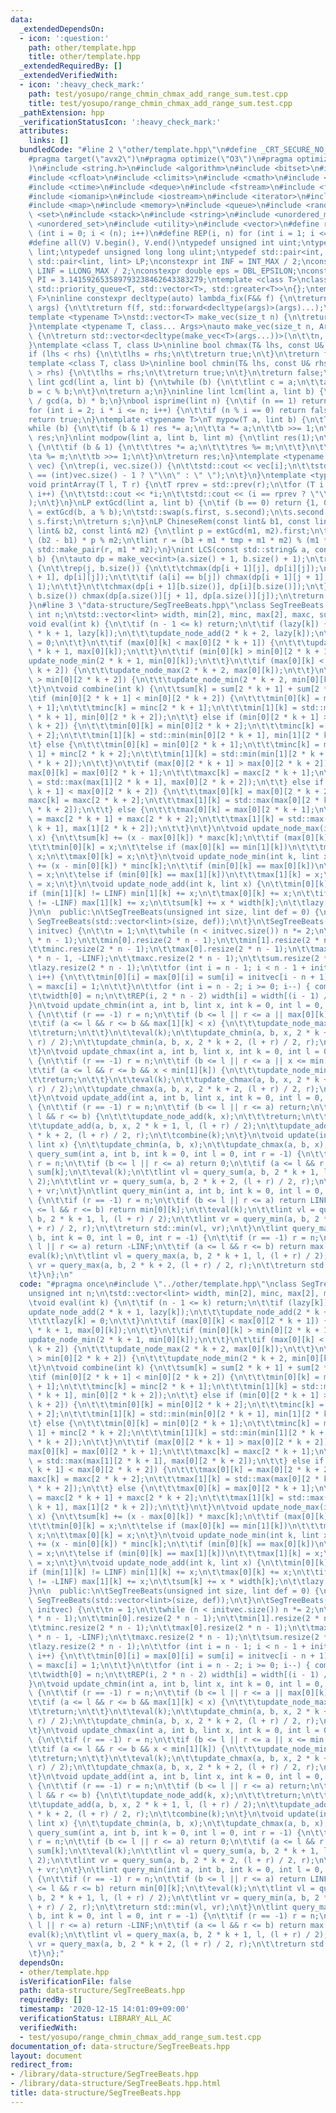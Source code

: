 ```yaml
---
data:
  _extendedDependsOn:
  - icon: ':question:'
    path: other/template.hpp
    title: other/template.hpp
  _extendedRequiredBy: []
  _extendedVerifiedWith:
  - icon: ':heavy_check_mark:'
    path: test/yosupo/range_chmin_chmax_add_range_sum.test.cpp
    title: test/yosupo/range_chmin_chmax_add_range_sum.test.cpp
  _pathExtension: hpp
  _verificationStatusIcon: ':heavy_check_mark:'
  attributes:
    links: []
  bundledCode: "#line 2 \"other/template.hpp\"\n#define _CRT_SECURE_NO_WARNINGS\n\
    #pragma target(\"avx2\")\n#pragma optimize(\"O3\")\n#pragma optimize(\"unroll-loops\"\
    )\n#include <string.h>\n#include <algorithm>\n#include <bitset>\n#include <cassert>\n\
    #include <cfloat>\n#include <climits>\n#include <cmath>\n#include <complex>\n\
    #include <ctime>\n#include <deque>\n#include <fstream>\n#include <functional>\n\
    #include <iomanip>\n#include <iostream>\n#include <iterator>\n#include <list>\n\
    #include <map>\n#include <memory>\n#include <queue>\n#include <random>\n#include\
    \ <set>\n#include <stack>\n#include <string>\n#include <unordered_map>\n#include\
    \ <unordered_set>\n#include <utility>\n#include <vector>\n#define rep(i, n) for\
    \ (int i = 0; i < (n); i++)\n#define REP(i, n) for (int i = 1; i <= (n); i++)\n\
    #define all(V) V.begin(), V.end()\ntypedef unsigned int uint;\ntypedef long long\
    \ lint;\ntypedef unsigned long long ulint;\ntypedef std::pair<int, int> P;\ntypedef\
    \ std::pair<lint, lint> LP;\nconstexpr int INF = INT_MAX / 2;\nconstexpr lint\
    \ LINF = LLONG_MAX / 2;\nconstexpr double eps = DBL_EPSILON;\nconstexpr double\
    \ PI = 3.141592653589793238462643383279;\ntemplate <class T>\nclass prique : public\
    \ std::priority_queue<T, std::vector<T>, std::greater<T>>\n{};\ntemplate <typename\
    \ F>\ninline constexpr decltype(auto) lambda_fix(F&& f) {\n\treturn [f = std::forward<F>(f)](auto&&...\
    \ args) {\n\t\treturn f(f, std::forward<decltype(args)>(args)...);\n\t};\n}\n\
    template <typename T>\nstd::vector<T> make_vec(size_t n) {\n\treturn std::vector<T>(n);\n\
    }\ntemplate <typename T, class... Args>\nauto make_vec(size_t n, Args&&... args)\
    \ {\n\treturn std::vector<decltype(make_vec<T>(args...))>(\n\t\tn, make_vec<T>(std::forward<Args>(args)...));\n\
    }\ntemplate <class T, class U>\ninline bool chmax(T& lhs, const U& rhs) {\n\t\
    if (lhs < rhs) {\n\t\tlhs = rhs;\n\t\treturn true;\n\t}\n\treturn false;\n}\n\
    template <class T, class U>\ninline bool chmin(T& lhs, const U& rhs) {\n\tif (lhs\
    \ > rhs) {\n\t\tlhs = rhs;\n\t\treturn true;\n\t}\n\treturn false;\n}\ninline\
    \ lint gcd(lint a, lint b) {\n\twhile (b) {\n\t\tlint c = a;\n\t\ta = b;\n\t\t\
    b = c % b;\n\t}\n\treturn a;\n}\ninline lint lcm(lint a, lint b) {\n\treturn a\
    \ / gcd(a, b) * b;\n}\nbool isprime(lint n) {\n\tif (n == 1) return false;\n\t\
    for (int i = 2; i * i <= n; i++) {\n\t\tif (n % i == 0) return false;\n\t}\n\t\
    return true;\n}\ntemplate <typename T>\nT mypow(T a, lint b) {\n\tT res(1);\n\t\
    while (b) {\n\t\tif (b & 1) res *= a;\n\t\ta *= a;\n\t\tb >>= 1;\n\t}\n\treturn\
    \ res;\n}\nlint modpow(lint a, lint b, lint m) {\n\tlint res(1);\n\twhile (b)\
    \ {\n\t\tif (b & 1) {\n\t\t\tres *= a;\n\t\t\tres %= m;\n\t\t}\n\t\ta *= a;\n\t\
    \ta %= m;\n\t\tb >>= 1;\n\t}\n\treturn res;\n}\ntemplate <typename T>\nvoid printArray(std::vector<T>&\
    \ vec) {\n\trep(i, vec.size()) {\n\t\tstd::cout << vec[i];\n\t\tstd::cout << (i\
    \ == (int)vec.size() - 1 ? \"\\n\" : \" \");\n\t}\n}\ntemplate <typename T>\n\
    void printArray(T l, T r) {\n\tT rprev = std::prev(r);\n\tfor (T i = l; i != r;\
    \ i++) {\n\t\tstd::cout << *i;\n\t\tstd::cout << (i == rprev ? \"\\n\" : \" \"\
    );\n\t}\n}\nLP extGcd(lint a, lint b) {\n\tif (b == 0) return {1, 0};\n\tLP s\
    \ = extGcd(b, a % b);\n\tstd::swap(s.first, s.second);\n\ts.second -= a / b *\
    \ s.first;\n\treturn s;\n}\nLP ChineseRem(const lint& b1, const lint& m1, const\
    \ lint& b2, const lint& m2) {\n\tlint p = extGcd(m1, m2).first;\n\tlint tmp =\
    \ (b2 - b1) * p % m2;\n\tlint r = (b1 + m1 * tmp + m1 * m2) % (m1 * m2);\n\treturn\
    \ std::make_pair(r, m1 * m2);\n}\nint LCS(const std::string& a, const std::string&\
    \ b) {\n\tauto dp = make_vec<int>(a.size() + 1, b.size() + 1);\n\trep(i, a.size())\
    \ {\n\t\trep(j, b.size()) {\n\t\t\tchmax(dp[i + 1][j], dp[i][j]);\n\t\t\tchmax(dp[i][j\
    \ + 1], dp[i][j]);\n\t\t\tif (a[i] == b[j]) chmax(dp[i + 1][j + 1], dp[i][j] +\
    \ 1);\n\t\t}\n\t\tchmax(dp[i + 1][b.size()], dp[i][b.size()]);\n\t}\n\trep(j,\
    \ b.size()) chmax(dp[a.size()][j + 1], dp[a.size()][j]);\n\treturn dp[a.size()][b.size()];\n\
    }\n#line 3 \"data-structure/SegTreeBeats.hpp\"\nclass SegTreeBeats {\n\tunsigned\
    \ int n;\n\tstd::vector<lint> width, min[2], minc, max[2], maxc, sum, lazy;\n\t\
    void eval(int k) {\n\t\tif (n - 1 <= k) return;\n\t\tif (lazy[k]) {\n\t\t\tupdate_node_add(2\
    \ * k + 1, lazy[k]);\n\t\t\tupdate_node_add(2 * k + 2, lazy[k]);\n\t\t\tlazy[k]\
    \ = 0;\n\t\t}\n\t\tif (max[0][k] < max[0][2 * k + 1]) {\n\t\t\tupdate_node_max(2\
    \ * k + 1, max[0][k]);\n\t\t}\n\t\tif (min[0][k] > min[0][2 * k + 1]) {\n\t\t\t\
    update_node_min(2 * k + 1, min[0][k]);\n\t\t}\n\t\tif (max[0][k] < max[0][2 *\
    \ k + 2]) {\n\t\t\tupdate_node_max(2 * k + 2, max[0][k]);\n\t\t}\n\t\tif (min[0][k]\
    \ > min[0][2 * k + 2]) {\n\t\t\tupdate_node_min(2 * k + 2, min[0][k]);\n\t\t}\n\
    \t}\n\tvoid combine(int k) {\n\t\tsum[k] = sum[2 * k + 1] + sum[2 * k + 2];\n\t\
    \tif (min[0][2 * k + 1] < min[0][2 * k + 2]) {\n\t\t\tmin[0][k] = min[0][2 * k\
    \ + 1];\n\t\t\tminc[k] = minc[2 * k + 1];\n\t\t\tmin[1][k] = std::min(min[1][2\
    \ * k + 1], min[0][2 * k + 2]);\n\t\t} else if (min[0][2 * k + 1] > min[0][2 *\
    \ k + 2]) {\n\t\t\tmin[0][k] = min[0][2 * k + 2];\n\t\t\tminc[k] = minc[2 * k\
    \ + 2];\n\t\t\tmin[1][k] = std::min(min[0][2 * k + 1], min[1][2 * k + 2]);\n\t\
    \t} else {\n\t\t\tmin[0][k] = min[0][2 * k + 1];\n\t\t\tminc[k] = minc[2 * k +\
    \ 1] + minc[2 * k + 2];\n\t\t\tmin[1][k] = std::min(min[1][2 * k + 1], min[1][2\
    \ * k + 2]);\n\t\t}\n\t\tif (max[0][2 * k + 1] > max[0][2 * k + 2]) {\n\t\t\t\
    max[0][k] = max[0][2 * k + 1];\n\t\t\tmaxc[k] = maxc[2 * k + 1];\n\t\t\tmax[1][k]\
    \ = std::max(max[1][2 * k + 1], max[0][2 * k + 2]);\n\t\t} else if (max[0][2 *\
    \ k + 1] < max[0][2 * k + 2]) {\n\t\t\tmax[0][k] = max[0][2 * k + 2];\n\t\t\t\
    maxc[k] = maxc[2 * k + 2];\n\t\t\tmax[1][k] = std::max(max[0][2 * k + 1], max[1][2\
    \ * k + 2]);\n\t\t} else {\n\t\t\tmax[0][k] = max[0][2 * k + 1];\n\t\t\tmaxc[k]\
    \ = maxc[2 * k + 1] + maxc[2 * k + 2];\n\t\t\tmax[1][k] = std::max(max[1][2 *\
    \ k + 1], max[1][2 * k + 2]);\n\t\t}\n\t}\n\tvoid update_node_max(int k, lint\
    \ x) {\n\t\tsum[k] += (x - max[0][k]) * maxc[k];\n\t\tif (max[0][k] == min[0][k])\n\
    \t\t\tmin[0][k] = x;\n\t\telse if (max[0][k] == min[1][k])\n\t\t\tmin[1][k] =\
    \ x;\n\t\tmax[0][k] = x;\n\t}\n\tvoid update_node_min(int k, lint x) {\n\t\tsum[k]\
    \ += (x - min[0][k]) * minc[k];\n\t\tif (min[0][k] == max[0][k])\n\t\t\tmax[0][k]\
    \ = x;\n\t\telse if (min[0][k] == max[1][k])\n\t\t\tmax[1][k] = x;\n\t\tmin[0][k]\
    \ = x;\n\t}\n\tvoid update_node_add(int k, lint x) {\n\t\tmin[0][k] += x;\n\t\t\
    if (min[1][k] != LINF) min[1][k] += x;\n\t\tmax[0][k] += x;\n\t\tif (max[1][k]\
    \ != -LINF) max[1][k] += x;\n\t\tsum[k] += x * width[k];\n\t\tlazy[k] += x;\n\t\
    }\n\n  public:\n\tSegTreeBeats(unsigned int size, lint def = 0) {\n\t\t*this =\
    \ SegTreeBeats(std::vector<lint>(size, def));\n\t}\n\tSegTreeBeats(std::vector<lint>\
    \ initvec) {\n\t\tn = 1;\n\t\twhile (n < initvec.size()) n *= 2;\n\t\twidth.resize(2\
    \ * n - 1);\n\t\tmin[0].resize(2 * n - 1);\n\t\tmin[1].resize(2 * n - 1, LINF);\n\
    \t\tminc.resize(2 * n - 1);\n\t\tmax[0].resize(2 * n - 1);\n\t\tmax[1].resize(2\
    \ * n - 1, -LINF);\n\t\tmaxc.resize(2 * n - 1);\n\t\tsum.resize(2 * n - 1);\n\t\
    \tlazy.resize(2 * n - 1);\n\t\tfor (int i = n - 1; i < n - 1 + initvec.size();\
    \ i++) {\n\t\t\tmin[0][i] = max[0][i] = sum[i] = initvec[i - n + 1];\n\t\t\tminc[i]\
    \ = maxc[i] = 1;\n\t\t}\n\t\tfor (int i = n - 2; i >= 0; i--) { combine(i); }\n\
    \t\twidth[0] = n;\n\t\tREP(i, 2 * n - 2) width[i] = width[(i - 1) / 2] / 2;\n\t\
    }\n\tvoid update_chmin(int a, int b, lint x, int k = 0, int l = 0, int r = -1)\
    \ {\n\t\tif (r == -1) r = n;\n\t\tif (b <= l || r <= a || max[0][k] <= x) return;\n\
    \t\tif (a <= l && r <= b && max[1][k] < x) {\n\t\t\tupdate_node_max(k, x);\n\t\
    \t\treturn;\n\t\t}\n\t\teval(k);\n\t\tupdate_chmin(a, b, x, 2 * k + 1, l, (l +\
    \ r) / 2);\n\t\tupdate_chmin(a, b, x, 2 * k + 2, (l + r) / 2, r);\n\t\tcombine(k);\n\
    \t}\n\tvoid update_chmax(int a, int b, lint x, int k = 0, int l = 0, int r = -1)\
    \ {\n\t\tif (r == -1) r = n;\n\t\tif (b <= l || r <= a || x <= min[0][k]) return;\n\
    \t\tif (a <= l && r <= b && x < min[1][k]) {\n\t\t\tupdate_node_min(k, x);\n\t\
    \t\treturn;\n\t\t}\n\t\teval(k);\n\t\tupdate_chmax(a, b, x, 2 * k + 1, l, (l +\
    \ r) / 2);\n\t\tupdate_chmax(a, b, x, 2 * k + 2, (l + r) / 2, r);\n\t\tcombine(k);\n\
    \t}\n\tvoid update_add(int a, int b, lint x, int k = 0, int l = 0, int r = -1)\
    \ {\n\t\tif (r == -1) r = n;\n\t\tif (b <= l || r <= a) return;\n\t\tif (a <=\
    \ l && r <= b) {\n\t\t\tupdate_node_add(k, x);\n\t\t\treturn;\n\t\t}\n\t\teval(k);\n\
    \t\tupdate_add(a, b, x, 2 * k + 1, l, (l + r) / 2);\n\t\tupdate_add(a, b, x, 2\
    \ * k + 2, (l + r) / 2, r);\n\t\tcombine(k);\n\t}\n\tvoid update(int a, int b,\
    \ lint x) {\n\t\tupdate_chmin(a, b, x);\n\t\tupdate_chmax(a, b, x);\n\t}\n\tlint\
    \ query_sum(int a, int b, int k = 0, int l = 0, int r = -1) {\n\t\tif (r == -1)\
    \ r = n;\n\t\tif (b <= l || r <= a) return 0;\n\t\tif (a <= l && r <= b) return\
    \ sum[k];\n\t\teval(k);\n\t\tlint vl = query_sum(a, b, 2 * k + 1, l, (l + r) /\
    \ 2);\n\t\tlint vr = query_sum(a, b, 2 * k + 2, (l + r) / 2, r);\n\t\treturn vl\
    \ + vr;\n\t}\n\tlint query_min(int a, int b, int k = 0, int l = 0, int r = -1)\
    \ {\n\t\tif (r == -1) r = n;\n\t\tif (b <= l || r <= a) return LINF;\n\t\tif (a\
    \ <= l && r <= b) return min[0][k];\n\t\teval(k);\n\t\tlint vl = query_min(a,\
    \ b, 2 * k + 1, l, (l + r) / 2);\n\t\tlint vr = query_min(a, b, 2 * k + 2, (l\
    \ + r) / 2, r);\n\t\treturn std::min(vl, vr);\n\t}\n\tlint query_max(int a, int\
    \ b, int k = 0, int l = 0, int r = -1) {\n\t\tif (r == -1) r = n;\n\t\tif (b <=\
    \ l || r <= a) return -LINF;\n\t\tif (a <= l && r <= b) return max[0][k];\n\t\t\
    eval(k);\n\t\tlint vl = query_max(a, b, 2 * k + 1, l, (l + r) / 2);\n\t\tlint\
    \ vr = query_max(a, b, 2 * k + 2, (l + r) / 2, r);\n\t\treturn std::max(vl, vr);\n\
    \t}\n};\n"
  code: "#pragma once\n#include \"../other/template.hpp\"\nclass SegTreeBeats {\n\t\
    unsigned int n;\n\tstd::vector<lint> width, min[2], minc, max[2], maxc, sum, lazy;\n\
    \tvoid eval(int k) {\n\t\tif (n - 1 <= k) return;\n\t\tif (lazy[k]) {\n\t\t\t\
    update_node_add(2 * k + 1, lazy[k]);\n\t\t\tupdate_node_add(2 * k + 2, lazy[k]);\n\
    \t\t\tlazy[k] = 0;\n\t\t}\n\t\tif (max[0][k] < max[0][2 * k + 1]) {\n\t\t\tupdate_node_max(2\
    \ * k + 1, max[0][k]);\n\t\t}\n\t\tif (min[0][k] > min[0][2 * k + 1]) {\n\t\t\t\
    update_node_min(2 * k + 1, min[0][k]);\n\t\t}\n\t\tif (max[0][k] < max[0][2 *\
    \ k + 2]) {\n\t\t\tupdate_node_max(2 * k + 2, max[0][k]);\n\t\t}\n\t\tif (min[0][k]\
    \ > min[0][2 * k + 2]) {\n\t\t\tupdate_node_min(2 * k + 2, min[0][k]);\n\t\t}\n\
    \t}\n\tvoid combine(int k) {\n\t\tsum[k] = sum[2 * k + 1] + sum[2 * k + 2];\n\t\
    \tif (min[0][2 * k + 1] < min[0][2 * k + 2]) {\n\t\t\tmin[0][k] = min[0][2 * k\
    \ + 1];\n\t\t\tminc[k] = minc[2 * k + 1];\n\t\t\tmin[1][k] = std::min(min[1][2\
    \ * k + 1], min[0][2 * k + 2]);\n\t\t} else if (min[0][2 * k + 1] > min[0][2 *\
    \ k + 2]) {\n\t\t\tmin[0][k] = min[0][2 * k + 2];\n\t\t\tminc[k] = minc[2 * k\
    \ + 2];\n\t\t\tmin[1][k] = std::min(min[0][2 * k + 1], min[1][2 * k + 2]);\n\t\
    \t} else {\n\t\t\tmin[0][k] = min[0][2 * k + 1];\n\t\t\tminc[k] = minc[2 * k +\
    \ 1] + minc[2 * k + 2];\n\t\t\tmin[1][k] = std::min(min[1][2 * k + 1], min[1][2\
    \ * k + 2]);\n\t\t}\n\t\tif (max[0][2 * k + 1] > max[0][2 * k + 2]) {\n\t\t\t\
    max[0][k] = max[0][2 * k + 1];\n\t\t\tmaxc[k] = maxc[2 * k + 1];\n\t\t\tmax[1][k]\
    \ = std::max(max[1][2 * k + 1], max[0][2 * k + 2]);\n\t\t} else if (max[0][2 *\
    \ k + 1] < max[0][2 * k + 2]) {\n\t\t\tmax[0][k] = max[0][2 * k + 2];\n\t\t\t\
    maxc[k] = maxc[2 * k + 2];\n\t\t\tmax[1][k] = std::max(max[0][2 * k + 1], max[1][2\
    \ * k + 2]);\n\t\t} else {\n\t\t\tmax[0][k] = max[0][2 * k + 1];\n\t\t\tmaxc[k]\
    \ = maxc[2 * k + 1] + maxc[2 * k + 2];\n\t\t\tmax[1][k] = std::max(max[1][2 *\
    \ k + 1], max[1][2 * k + 2]);\n\t\t}\n\t}\n\tvoid update_node_max(int k, lint\
    \ x) {\n\t\tsum[k] += (x - max[0][k]) * maxc[k];\n\t\tif (max[0][k] == min[0][k])\n\
    \t\t\tmin[0][k] = x;\n\t\telse if (max[0][k] == min[1][k])\n\t\t\tmin[1][k] =\
    \ x;\n\t\tmax[0][k] = x;\n\t}\n\tvoid update_node_min(int k, lint x) {\n\t\tsum[k]\
    \ += (x - min[0][k]) * minc[k];\n\t\tif (min[0][k] == max[0][k])\n\t\t\tmax[0][k]\
    \ = x;\n\t\telse if (min[0][k] == max[1][k])\n\t\t\tmax[1][k] = x;\n\t\tmin[0][k]\
    \ = x;\n\t}\n\tvoid update_node_add(int k, lint x) {\n\t\tmin[0][k] += x;\n\t\t\
    if (min[1][k] != LINF) min[1][k] += x;\n\t\tmax[0][k] += x;\n\t\tif (max[1][k]\
    \ != -LINF) max[1][k] += x;\n\t\tsum[k] += x * width[k];\n\t\tlazy[k] += x;\n\t\
    }\n\n  public:\n\tSegTreeBeats(unsigned int size, lint def = 0) {\n\t\t*this =\
    \ SegTreeBeats(std::vector<lint>(size, def));\n\t}\n\tSegTreeBeats(std::vector<lint>\
    \ initvec) {\n\t\tn = 1;\n\t\twhile (n < initvec.size()) n *= 2;\n\t\twidth.resize(2\
    \ * n - 1);\n\t\tmin[0].resize(2 * n - 1);\n\t\tmin[1].resize(2 * n - 1, LINF);\n\
    \t\tminc.resize(2 * n - 1);\n\t\tmax[0].resize(2 * n - 1);\n\t\tmax[1].resize(2\
    \ * n - 1, -LINF);\n\t\tmaxc.resize(2 * n - 1);\n\t\tsum.resize(2 * n - 1);\n\t\
    \tlazy.resize(2 * n - 1);\n\t\tfor (int i = n - 1; i < n - 1 + initvec.size();\
    \ i++) {\n\t\t\tmin[0][i] = max[0][i] = sum[i] = initvec[i - n + 1];\n\t\t\tminc[i]\
    \ = maxc[i] = 1;\n\t\t}\n\t\tfor (int i = n - 2; i >= 0; i--) { combine(i); }\n\
    \t\twidth[0] = n;\n\t\tREP(i, 2 * n - 2) width[i] = width[(i - 1) / 2] / 2;\n\t\
    }\n\tvoid update_chmin(int a, int b, lint x, int k = 0, int l = 0, int r = -1)\
    \ {\n\t\tif (r == -1) r = n;\n\t\tif (b <= l || r <= a || max[0][k] <= x) return;\n\
    \t\tif (a <= l && r <= b && max[1][k] < x) {\n\t\t\tupdate_node_max(k, x);\n\t\
    \t\treturn;\n\t\t}\n\t\teval(k);\n\t\tupdate_chmin(a, b, x, 2 * k + 1, l, (l +\
    \ r) / 2);\n\t\tupdate_chmin(a, b, x, 2 * k + 2, (l + r) / 2, r);\n\t\tcombine(k);\n\
    \t}\n\tvoid update_chmax(int a, int b, lint x, int k = 0, int l = 0, int r = -1)\
    \ {\n\t\tif (r == -1) r = n;\n\t\tif (b <= l || r <= a || x <= min[0][k]) return;\n\
    \t\tif (a <= l && r <= b && x < min[1][k]) {\n\t\t\tupdate_node_min(k, x);\n\t\
    \t\treturn;\n\t\t}\n\t\teval(k);\n\t\tupdate_chmax(a, b, x, 2 * k + 1, l, (l +\
    \ r) / 2);\n\t\tupdate_chmax(a, b, x, 2 * k + 2, (l + r) / 2, r);\n\t\tcombine(k);\n\
    \t}\n\tvoid update_add(int a, int b, lint x, int k = 0, int l = 0, int r = -1)\
    \ {\n\t\tif (r == -1) r = n;\n\t\tif (b <= l || r <= a) return;\n\t\tif (a <=\
    \ l && r <= b) {\n\t\t\tupdate_node_add(k, x);\n\t\t\treturn;\n\t\t}\n\t\teval(k);\n\
    \t\tupdate_add(a, b, x, 2 * k + 1, l, (l + r) / 2);\n\t\tupdate_add(a, b, x, 2\
    \ * k + 2, (l + r) / 2, r);\n\t\tcombine(k);\n\t}\n\tvoid update(int a, int b,\
    \ lint x) {\n\t\tupdate_chmin(a, b, x);\n\t\tupdate_chmax(a, b, x);\n\t}\n\tlint\
    \ query_sum(int a, int b, int k = 0, int l = 0, int r = -1) {\n\t\tif (r == -1)\
    \ r = n;\n\t\tif (b <= l || r <= a) return 0;\n\t\tif (a <= l && r <= b) return\
    \ sum[k];\n\t\teval(k);\n\t\tlint vl = query_sum(a, b, 2 * k + 1, l, (l + r) /\
    \ 2);\n\t\tlint vr = query_sum(a, b, 2 * k + 2, (l + r) / 2, r);\n\t\treturn vl\
    \ + vr;\n\t}\n\tlint query_min(int a, int b, int k = 0, int l = 0, int r = -1)\
    \ {\n\t\tif (r == -1) r = n;\n\t\tif (b <= l || r <= a) return LINF;\n\t\tif (a\
    \ <= l && r <= b) return min[0][k];\n\t\teval(k);\n\t\tlint vl = query_min(a,\
    \ b, 2 * k + 1, l, (l + r) / 2);\n\t\tlint vr = query_min(a, b, 2 * k + 2, (l\
    \ + r) / 2, r);\n\t\treturn std::min(vl, vr);\n\t}\n\tlint query_max(int a, int\
    \ b, int k = 0, int l = 0, int r = -1) {\n\t\tif (r == -1) r = n;\n\t\tif (b <=\
    \ l || r <= a) return -LINF;\n\t\tif (a <= l && r <= b) return max[0][k];\n\t\t\
    eval(k);\n\t\tlint vl = query_max(a, b, 2 * k + 1, l, (l + r) / 2);\n\t\tlint\
    \ vr = query_max(a, b, 2 * k + 2, (l + r) / 2, r);\n\t\treturn std::max(vl, vr);\n\
    \t}\n};"
  dependsOn:
  - other/template.hpp
  isVerificationFile: false
  path: data-structure/SegTreeBeats.hpp
  requiredBy: []
  timestamp: '2020-12-15 14:01:09+09:00'
  verificationStatus: LIBRARY_ALL_AC
  verifiedWith:
  - test/yosupo/range_chmin_chmax_add_range_sum.test.cpp
documentation_of: data-structure/SegTreeBeats.hpp
layout: document
redirect_from:
- /library/data-structure/SegTreeBeats.hpp
- /library/data-structure/SegTreeBeats.hpp.html
title: data-structure/SegTreeBeats.hpp
---
```

